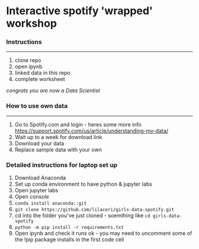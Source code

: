 # Interactive spotify 'wrapped' workshop 

### Instructions
---
1. clone repo
2. open ipynb
3. linked data in this repo
4. complete worksheet

*congrats you are now a Data Scientist*

### How to use own data
---
1. Go to Spotify.com and login - heres some more info https://support.spotify.com/us/article/understanding-my-data/
2. Wait up to a week for download link
3. Download your data
4. Replace sample data with your own

### Detailed instructions for laptop set up

1. Download Anaconda
2. Set up conda environment to have python & jupyter labs
3. Open jupyter labs
4. Open console
5. `conda install anaconda::git`
6. `git clone https://github.com/lilaceri/girls-data-spotify.git`
7. cd into the folder you've just cloned - soemthing like `cd girls-data-spotify`
8. `python -m pip install -r requirements.txt`
9. Open ipynb and check it runs ok - you may need to uncomment some of the !pip package installs in the first code cell
